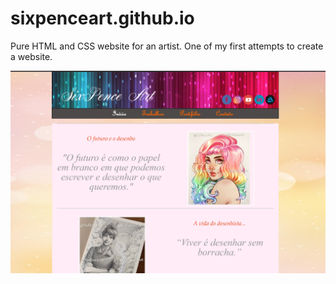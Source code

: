 # sixpenceart.github.io
Pure HTML and CSS website for an artist.
One of my first attempts to create a website.

![preview](https://github.com/wbhaese/sixpenceart.github.io/blob/master/preview.jpg)
